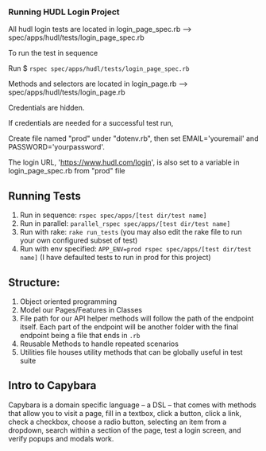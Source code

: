 ### Running HUDL Login Project

All hudl login tests are located in login_page_spec.rb --> spec/apps/hudl/tests/login_page_spec.rb

To run the test in sequence

Run $ `rspec spec/apps/hudl/tests/login_page_spec.rb`

Methods and selectors are located in login_page.rb --> spec/apps/hudl/tests/login_page.rb

Credentials are hidden. 

If credentials are needed for a successful test run,

Create file named "prod" under "dotenv.rb", then set EMAIL='youremail' and PASSWORD='yourpassword'. 

The login URL, 'https://www.hudl.com/login', is also set to a variable in login_page_spec.rb from "prod" file

## Running Tests
1. Run in sequence: `rspec spec/apps/[test dir/test name]`
2. Run in parallel: `parallel_rspec spec/apps/[test dir/test name]`
3. Run with rake: `rake run_tests` (you may also edit the rake file to run your own configured subset of test)
4. Run with env specified: `APP_ENV=prod rspec spec/apps/[test dir/test name]` (I have defaulted tests to run in prod for this project)

## Structure:
1. Object oriented programming
2. Model our Pages/Features in Classes
3. File path for our API helper methods will follow the path of the endpoint itself. Each part of the endpoint will be another folder with the final endpoint being a file that ends in `.rb`
4. Reusable Methods to handle repeated scenarios
5. Utilities file houses utility methods that can be globally useful in test suite

## Intro to Capybara
Capybara is a domain specific language – a DSL – that comes with methods that allow you to visit a page, fill in a textbox, click a button, click a link, check a checkbox, choose a radio button, selecting an item from a dropdown, search within a section of the page, test a login screen, and verify popups and modals work.
